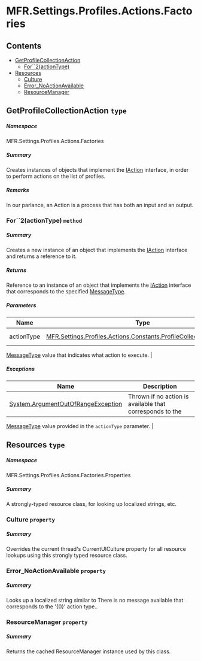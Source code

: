 <a name='assembly'></a>
# MFR.Settings.Profiles.Actions.Factories

## Contents

- [GetProfileCollectionAction](#T-MFR-Settings-Profiles-Actions-Factories-GetProfileCollectionAction 'MFR.Settings.Profiles.Actions.Factories.GetProfileCollectionAction')
  - [For\`\`2(actionType)](#M-MFR-Settings-Profiles-Actions-Factories-GetProfileCollectionAction-For``2-MFR-Settings-Profiles-Actions-Constants-ProfileCollectionActionType- 'MFR.Settings.Profiles.Actions.Factories.GetProfileCollectionAction.For``2(MFR.Settings.Profiles.Actions.Constants.ProfileCollectionActionType)')
- [Resources](#T-MFR-Settings-Profiles-Actions-Factories-Properties-Resources 'MFR.Settings.Profiles.Actions.Factories.Properties.Resources')
  - [Culture](#P-MFR-Settings-Profiles-Actions-Factories-Properties-Resources-Culture 'MFR.Settings.Profiles.Actions.Factories.Properties.Resources.Culture')
  - [Error_NoActionAvailable](#P-MFR-Settings-Profiles-Actions-Factories-Properties-Resources-Error_NoActionAvailable 'MFR.Settings.Profiles.Actions.Factories.Properties.Resources.Error_NoActionAvailable')
  - [ResourceManager](#P-MFR-Settings-Profiles-Actions-Factories-Properties-Resources-ResourceManager 'MFR.Settings.Profiles.Actions.Factories.Properties.Resources.ResourceManager')

<a name='T-MFR-Settings-Profiles-Actions-Factories-GetProfileCollectionAction'></a>
## GetProfileCollectionAction `type`

##### Namespace

MFR.Settings.Profiles.Actions.Factories

##### Summary

Creates instances of objects that implement the
[IAction](#T-MFR-Messages-Actions-Interfaces-IAction 'MFR.Messages.Actions.Interfaces.IAction')
interface, in order to perform actions on the list of profiles.

##### Remarks

In our parlance, an Action is a process that has both an input and an output.

<a name='M-MFR-Settings-Profiles-Actions-Factories-GetProfileCollectionAction-For``2-MFR-Settings-Profiles-Actions-Constants-ProfileCollectionActionType-'></a>
### For\`\`2(actionType) `method`

##### Summary

Creates a new instance of an object that implements the
[IAction](#T-MFR-Messages-Actions-Interfaces-IAction 'MFR.Messages.Actions.Interfaces.IAction')
interface and returns a reference to it.

##### Returns

Reference to an instance of an object that implements the
[IAction](#T-MFR-Messages-Actions-Interfaces-IAction 'MFR.Messages.Actions.Interfaces.IAction')
interface
that corresponds to the specified
[MessageType](#T-MFR-Messages-Constants-MessageType 'MFR.Messages.Constants.MessageType').

##### Parameters

| Name | Type | Description |
| ---- | ---- | ----------- |
| actionType | [MFR.Settings.Profiles.Actions.Constants.ProfileCollectionActionType](#T-MFR-Settings-Profiles-Actions-Constants-ProfileCollectionActionType 'MFR.Settings.Profiles.Actions.Constants.ProfileCollectionActionType') | (Required.) A
[MessageType](#T-MFR-Messages-Constants-MessageType 'MFR.Messages.Constants.MessageType')
value that
indicates what action to execute. |

##### Exceptions

| Name | Description |
| ---- | ----------- |
| [System.ArgumentOutOfRangeException](http://msdn.microsoft.com/query/dev14.query?appId=Dev14IDEF1&l=EN-US&k=k:System.ArgumentOutOfRangeException 'System.ArgumentOutOfRangeException') | Thrown if no action is available that corresponds to the
[MessageType](#T-MFR-Messages-Constants-MessageType 'MFR.Messages.Constants.MessageType')
value provided
in the `actionType` parameter. |

<a name='T-MFR-Settings-Profiles-Actions-Factories-Properties-Resources'></a>
## Resources `type`

##### Namespace

MFR.Settings.Profiles.Actions.Factories.Properties

##### Summary

A strongly-typed resource class, for looking up localized strings, etc.

<a name='P-MFR-Settings-Profiles-Actions-Factories-Properties-Resources-Culture'></a>
### Culture `property`

##### Summary

Overrides the current thread's CurrentUICulture property for all
  resource lookups using this strongly typed resource class.

<a name='P-MFR-Settings-Profiles-Actions-Factories-Properties-Resources-Error_NoActionAvailable'></a>
### Error_NoActionAvailable `property`

##### Summary

Looks up a localized string similar to There is no message available that corresponds to the '{0}' action type..

<a name='P-MFR-Settings-Profiles-Actions-Factories-Properties-Resources-ResourceManager'></a>
### ResourceManager `property`

##### Summary

Returns the cached ResourceManager instance used by this class.
